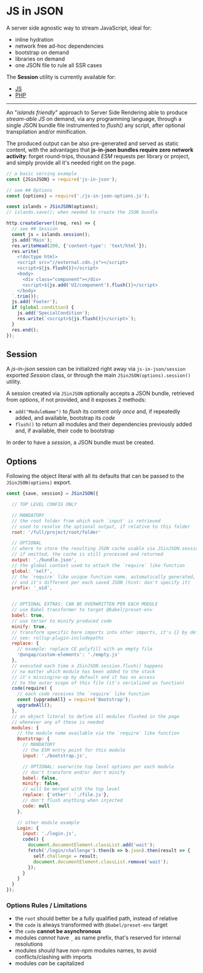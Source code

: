 # JS in JSON

A server side agnostic way to stream JavaScript, ideal for:

  * inline hydration
  * network free ad-hoc dependencies
  * bootstrap on demand
  * libraries on demand
  * one JSON file to rule all SSR cases

The **Session** utility is currently available for:

  * [JS](https://github.com/WebReflection/js-in-json-session#readme)
  * [PHP](https://github.com/WebReflection/js-in-json-session/blob/main/php/session.php)

- - -

An "*islands friendly*" approach to Server Side Rendering able to produce *stream-able JS* on demand, via any programming language, through a single JSON bundle file instrumented to *flush()* any script, after optional transpilation and/or minification.

The produced output can be also pre-generated and served as static content, with the advantages that **js-in-json bundles require zero network activity**: forget round-trips, thousand *ESM* requests per library or project, and simply provide all it's needed right on the page.

```js
// a basic serving example
const {JSinJSON} = require('js-in-json');

// see ## Options
const {options} = require('./js-in-json-options.js');

const islands = JSinJSON(options);
// islands.save(); when needed to create the JSON bundle

http.createServer((req, res) => {
  // see ## Session
  const js = islands.session();
  js.add('Main');
  res.writeHead(200, {'content-type': 'text/html'});
  res.write(`
    <!doctype html>
    <script src="//external.cdn.js"></script>
    <script>${js.flush()}</script>
    <body>
      <div class="component"></div>
      <script>${js.add('UI/component').flush()}</script>
    </body>
  `.trim());
  js.add('Footer');
  if (global.condition) {
    js.add('SpecialCondition');
    res.write(`<script>${js.flush()}</script>`);
  }
  res.end();
});
```

## Session

A *js-in-json* session can be initialized right away via `js-in-json/session` exported *Session* class, or through the main `JSinJSON(options).session()` utility.

A session created via `JSinJSON` optionally accepts a JSON bundle, retrieved from *options*, if not provided, and it exposes 2 methods:

  * `add("ModuleName")` to *flush* its content *only once* and, if repeatedly added, and available, bootstrap its *code*
  * `flush()` to return all modules and their dependencies previously added and, if available, their code to bootstrap

In order to have a *session*, a JSON bundle must be created.


## Options

Following the object literal with all its defaults that can be passed to the `JSinJSON(options)` export.

```js
const {save, session} = JSinJSON({

  // TOP LEVEL CONFIG ONLY

  // MANDATORY
  // the root folder from which each `input` is retrieved
  // used to resolve the optional output, if relative to this folder
  root: '/full/project/root/folder'

  // OPTIONAL
  // where to store the resulting JSON cache usable via JSinJSON.session(cache)
  // if omitted, the cache is still processed and returned
  output: './bundle.json',
  // the global context used to attach the `require` like function
  global: 'self',
  // the `require` like unique function name, automatically generated,
  // and it's different per each saved JSON (hint: don't specify it)
  prefix: '_uid',


  // OPTIONAL EXTRAS: CAN BE OVERWRITTEN PER EACH MODULE
  // use Babel transformer to target @babel/preset-env
  babel: true,
  // use terser to minify produced code
  minify: true,
  // transform specific bare imports into other imports, it's {} by default
  // see: rollup-plugin-includepaths
  replace: {
    // example: replace CE polyfill with an empty file
    '@ungap/custom-elements': './empty.js'
  },
  // executed each time a JSinJSON.session.flush() happens
  // no matter which module has been added to the stack
  // it's missing/no-op by default and it has no access
  // to the outer scope of this file (it's serialized as function)
  code(require) {
    // each code receives the `require` like function
    const {upgradeAll} = require('Bootstrap');
    upgradeAll();
  },
  // an object literal to define all modules flushed in the page
  // whenever any of these is needed
  modules: {
    // the module name available via the `require` like function
    Bootstrap: {
      // MANDATORY
      // the ESM entry point for this module
      input: './bootstrap.js',

      // OPTIONAL: overwrite top level options per each module
      // don't transform and/or don't minify
      babel: false,
      minify: false,
      // will be merged with the top level
      replace: {'other': './file.js'},
      // don't flush anything when injected
      code: null
    },

    // other module example
    Login: {
      input: './login.js',
      code() {
        document.documentElement.classList.add('wait');
        fetch('/login/challenge').then(b => b.json).then(result => {
          self.challenge = result;
          document.documentElement.classList.remove('wait');
        });
      }
    }
  }
});
```

### Options Rules / Limitations

  * the `root` should better be a fully qualified path, instead of relative
  * the `code` is always transformed with `@babel/preset-env` target
  * the `code` **cannot be asynchronous**
  * modules *cannot* have `_` as name prefix, that's reserved for internal resolutions
  * modules *should* have *non-npm* modules names, to avoid conflicts/clashing with imports
  * modules *can* be capitalized
